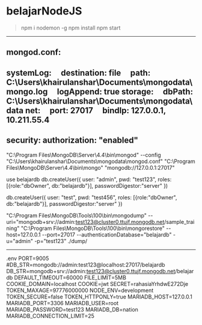 # belajarNodeJS

> npm i nodemon -g
> npm install
> npm start


------

mongod.conf:
-----------------------
systemLog:
    destination: file
    path: C:\Users\khairulanshar\Documents\mongodata\mongo.log
    logAppend: true
storage:
    dbPath: C:\Users\khairulanshar\Documents\mongodata\data
net:
    port: 27017
    bindIp: 127.0.0.1, 10.211.55.4
-----------------------
security:
    authorization: "enabled"
-----------------------

"C:\Program Files\MongoDB\Server\4.4\bin\mongod" --config "C:\Users\khairulanshar\Documents\mongodata\mongod.conf"
"C:\Program Files\MongoDB\Server\4.4\bin\mongo" "mongodb://127.0.0.1:27017"

use belajardb
db.createUser({
    user: "admin",
    pwd: "test123",
    roles: [{role:"dbOwner", db:"belajardb"}],
    passwordDigestor:"server"
})

db.createUser({
    user: "test",
    pwd: "test456",
    roles: [{role:"dbOwner", db:"belajardb"}],
    passwordDigestor:"server"
})


"C:\Program Files\MongoDB\Tools\100\bin\mongodump" --uri="mongodb+srv://admin:test123@cluster0.ttujf.mongodb.net/sample_training"
"C:\Program Files\MongoDB\Tools\100\bin\mongorestore" --host=127.0.0.1 --port=27017 --authenticationDatabase="belajardb" -u="admin" -p="test123" ./dump/

-----
.env
PORT=9005
#DB_STR=mongodb://admin:test123@localhost:27017/belajardb
DB_STR=mongodb+srv://admin:test123@cluster0.ttujf.mongodb.net/belajardb
DEFAULT_TIMEOUT=60000
FILE_LIMIT=5MB
COOKIE_DOMAIN=localhost
COOKIE=jwt
SECRET=rahasiaYrhdwE272Dje
TOKEN_MAXAGE=97776000000
NODE_ENV=development
TOKEN_SECURE=false
TOKEN_HTTPONLY=true
MARIADB_HOST=127.0.0.1
MARIADB_PORT=3306
MARIADB_USER=root
MARIADB_PASSWORD=test123
MARIADB_DB=nation
MARIADB_CONNECTION_LIMIT=25

